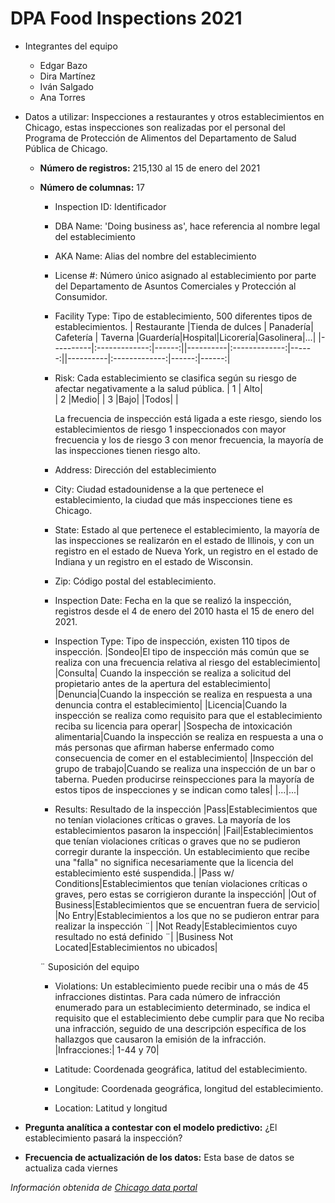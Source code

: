 # DPA Food Inspections 2021

* Integrantes del equipo
  * Edgar Bazo
  * Dira Martínez
  * Iván Salgado
  * Ana Torres
  
  
* Datos a utilizar: Inspecciones a restaurantes y otros establecimientos en Chicago, estas inspecciones son realizadas por el personal del Programa de Protección de Alimentos del Departamento de Salud Pública de Chicago. 

  * **Número de registros:** 215,130 al 15 de enero del 2021
  * **Número de columnas:** 17
 
    * Inspection ID: Identificador
    
    * DBA Name: 'Doing business as', hace referencia al nombre legal del establecimiento
    
    * AKA Name: Alias del nombre del establecimiento
    
    * License #: Número único asignado al establecimiento por parte del Departamento de Asuntos Comerciales y Protección al Consumidor. 
    
    * Facility Type: Tipo de establecimiento, 500 diferentes tipos de establecimientos. 
    | Restaurante	|Tienda de dulces	| Panadería| Cafetería | Taverna	|Guardería|Hospital|Licorería|Gasolinera|...|
    |----------|:-------------:|------:||----------|:-------------:|------:||----------|:-------------:|------:|------:|
    * Risk: Cada establecimiento se clasifica según su riesgo de afectar negativamente a la salud pública.
     | 1 	| Alto|  
     | 2 	|Medio| 
     | 3  |Bajo|
     |Todos| |  	
      
        La frecuencia de inspección está ligada a este riesgo, siendo los establecimientos de riesgo 1 inspeccionados con mayor frecuencia y los de riesgo 3 con     menor frecuencia, la mayoría de las inspecciones tienen riesgo alto.
 
    * Address: Dirección del establecimiento 
    
    * City: Ciudad estadounidense a la que pertenece el establecimiento, la ciudad que más inspecciones tiene es Chicago.
    
    * State: Estado al que pertenece el establecimiento, la mayoría de las inspecciones se realizarón en el estado de Illinois, y con un registro en el estado de Nueva York, un registro en el estado de Indiana y un registro en el estado de Wisconsin.
    
    * Zip: Código postal del establecimiento.
    
    * Inspection Date: Fecha en la que se realizó la inspección, registros desde el 4 de enero del 2010 hasta el 15 de enero del 2021.
    
    * Inspection Type: Tipo de inspección, existen 110 tipos de inspección.
     |Sondeo|El tipo de inspección más común que se realiza con una frecuencia relativa al riesgo del establecimiento|
     |Consulta| Cuando la inspección se realiza a solicitud del propietario antes de la apertura del establecimiento|
     |Denuncia|Cuando la inspección se realiza en respuesta a una denuncia contra el establecimiento|
     |Licencia|Cuando la inspección se realiza como requisito para que el establecimiento reciba su licencia para operar|
     |Sospecha de intoxicación alimentaria|Cuando la inspección se realiza en respuesta a una o más personas que afirman haberse enfermado como consecuencia de comer en el establecimiento|
     |Inspección del grupo de trabajo|Cuando se realiza una inspección de un bar o taberna. Pueden producirse reinspecciones para la mayoría de estos tipos de inspecciones y se indican como tales|
     |...|...|

    * Results: Resultado de la inspección
     |Pass|Establecimientos que no tenían violaciones críticas o graves. La mayoría de los establecimientos pasaron la inspección|
     |Fail|Establecimientos que tenían violaciones críticas o graves que no se pudieron corregir durante la inspección. Un establecimiento que recibe una "falla"  no significa necesariamente que la licencia del establecimiento esté suspendida.| 
     |Pass w/ Conditions|Establecimientos que tenían violaciones críticas o graves, pero estas se corrigieron durante la inspección|
     |Out of Business|Establecimientos que se encuentran fuera de servicio|
     |No Entry|Establecimientos a los que no se pudieron entrar para realizar la inspección ¨|
     |Not Ready|Establecimientos cuyo resultado no está definido ¨|
     |Business Not Located|Establecimientos no ubicados|
     
     ¨ Suposición del equipo
    
    * Violations: Un establecimiento puede recibir una o más de 45 infracciones distintas. Para cada número de infracción enumerado para un establecimiento determinado, se indica el requisito que el establecimiento debe cumplir para que No reciba una infracción, seguido de una descripción específica de los hallazgos que causaron la emisión de la infracción.
     |Infracciones:| 1-44 y 70|
    
    * Latitude: Coordenada geográfica, latitud del establecimiento.
    
    * Longitude: Coordenada geográfica, longitud del establecimiento.
    
    * Location: Latitud y longitud   
     

* **Pregunta analítica a contestar con el modelo predictivo:** ¿El establecimiento pasará la inspección?


* **Frecuencia de actualización de los datos:** Esta base de datos se actualiza cada viernes 

*Información obtenida de [Chicago data portal](https://data.cityofchicago.org/Health-Human-Services/Food-Inspections/4ijn-s7e5)*

